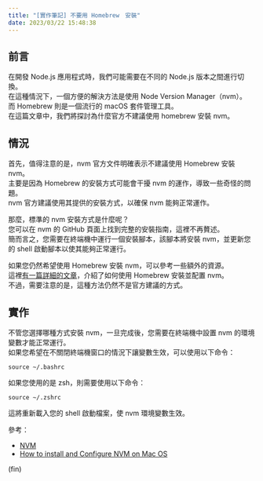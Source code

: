 ```yaml
---
title: "[實作筆記] 不要用 Homebrew　安裝"
date: 2023/03/22 15:48:38
---
```

## 前言

在開發 Node.js 應用程式時，我們可能需要在不同的 Node.js 版本之間進行切換。  
在這種情況下，一個方便的解決方法是使用 Node Version Manager（nvm）。  
而 Homebrew 則是一個流行的 macOS 套件管理工具。  
在這篇文章中，我們將探討為什麼官方不建議使用 homebrew 安裝 nvm。  

## 情況

首先，值得注意的是，nvm 官方文件明確表示不建議使用 Homebrew 安裝 nvm。  
主要是因為 Homebrew 的安裝方式可能會干擾 nvm 的運作，導致一些奇怪的問題。  
nvm 官方建議使用其提供的安裝方式，以確保 nvm 能夠正常運作。  

那麼，標準的 nvm 安裝方式是什麼呢？  
您可以在 nvm 的 GitHub 頁面上找到完整的安裝指南，這裡不再贅述。  
簡而言之，您需要在終端機中運行一個安裝腳本，該腳本將安裝 nvm，並更新您的 shell 啟動腳本以使其能夠正常運行。  

如果您仍然希望使用 Homebrew 安裝 nvm，可以參考一些額外的資源。  
這裡[有一篇詳細的文章](https://collabnix.com/how-to-install-and-configure-nvm-on-mac-os/)，介紹了如何使用 Homebrew 安裝並配置 nvm。  
不過，需要注意的是，這種方法仍然不是官方建議的方式。

## 實作

不管您選擇哪種方式安裝 nvm，一旦完成後，您需要在終端機中設置 nvm 的環境變數才能正常運行。  
如果您希望在不關閉終端機窗口的情況下讓變數生效，可以使用以下命令：

```terminal
source ~/.bashrc
```

如果您使用的是 zsh，則需要使用以下命令：

```terminal
source ~/.zshrc
```

這將重新載入您的 shell 啟動檔案，使 nvm 環境變數生效。

參考：

- [NVM](https://github.com/nvm-sh/nvm#installing-and-updating)
- [How to install and Configure NVM on Mac OS](https://collabnix.com/how-to-install-and-configure-nvm-on-mac-os/)  

(fin)
